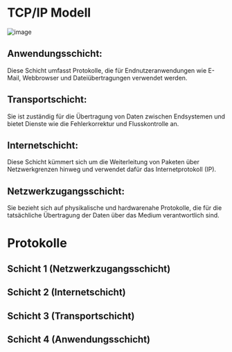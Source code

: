 # TCP/IP Modell
![image](https://github.com/JimHefti/Netzwerkgrundlagen/assets/160615771/adfb3700-3261-42d1-a60c-bc3523aafaaa)

## Anwendungsschicht: 
Diese Schicht umfasst Protokolle, die für Endnutzeranwendungen wie E-Mail, Webbrowser und Dateiübertragungen verwendet werden.
## Transportschicht: 
Sie ist zuständig für die Übertragung von Daten zwischen Endsystemen und bietet Dienste wie die Fehlerkorrektur und Flusskontrolle an.
## Internetschicht: 
Diese Schicht kümmert sich um die Weiterleitung von Paketen über Netzwerkgrenzen hinweg und verwendet dafür das Internetprotokoll (IP).
## Netzwerkzugangsschicht: 
Sie bezieht sich auf physikalische und hardwarenahe Protokolle, die für die tatsächliche Übertragung der Daten über das Medium verantwortlich sind.


# Protokolle

## Schicht 1 (Netzwerkzugangsschicht)


## Schicht 2 (Internetschicht)



## Schicht 3 (Transportschicht)



## Schicht 4 (Anwendungsschicht)
